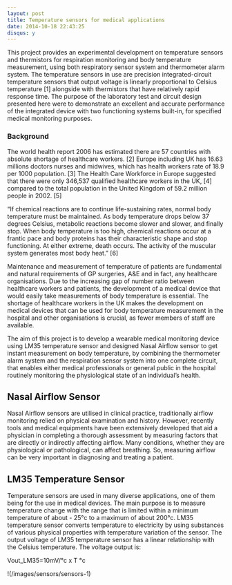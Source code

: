 ```yaml
---
layout: post
title: Temperature sensors for medical applications
date: 2014-10-18 22:43:25
disqus: y
---
```


This project provides an experimental development on temperature sensors and thermistors for respiration monitoring and body temperature measurement, using both respiratory sensor system and thermometer alarm system. The temperature sensors in use are precision integrated-circuit temperature sensors that output voltage is linearly proportional to Celsius temperature [1] alongside with thermistors that have relatively rapid response time. The purpose of the laboratory test and circuit design presented here were to demonstrate an excellent and accurate performance of the integrated device with
two functioning systems built-in, for specified medical monitoring
purposes.

### Background

The world health report 2006 has estimated there are 57 countries with absolute shortage of healthcare workers. [2] Europe including UK has 16.63 millions doctors nurses and midwives, which has health workers rate of 18.9 per 1000 population. [3] The Health Care Workforce in Europe suggested that there were only 346,537 qualified healthcare workers in the UK, [4] compared to the total population in the United Kingdom of 59.2 million people in 2002. [5]

“If chemical reactions are to continue life-sustaining rates, normal body temperature must be maintained. As body temperature drops below 37 degrees Celsius, metabolic reactions become slower and slower, and finally stop. When body temperature is too high, chemical reactions occur at a frantic pace and body proteins has their characteristic shape and stop functioning. At either extreme, death occurs. The activity of the muscular system generates most body heat.” [6]

Maintenance and measurement of temperature of patients are fundamental and natural requirements of GP surgeries, A&E and in fact, any healthcare organisations. Due to the increasing gap of number ratio between healthcare workers and patients, the development of a medical device that would easily take measurements of body temperature is essential.
The shortage of healthcare workers in the UK makes the development on medical devices that can be used for body temperature measurement in the hospital and other organisations is crucial, as fewer members of staff are available.

The aim of this project is to develop a wearable medical monitoring device using LM35 temperature sensor and designed Nasal Airflow sensor to get instant measurement on body temperature, by combining the thermometer alarm system and the respiration sensor system into one complete circuit, that enables either medical professionals or general public in the hospital routinely monitoring the physiological state of an individual’s health.

## Nasal Airflow Sensor

Nasal Airflow sensors are utilised in clinical practice, traditionally airflow monitoring relied on physical examination and history. However, recently tools and medical equipments have been extensively developed that aid a physician in completing a thorough assessment by measuring factors that are directly or indirectly affecting airflow. Many conditions, whether they are physiological or pathological, can affect breathing. So, measuring airflow can be very important in diagnosing and treating a patient.

## LM35 Temperature Sensor

Temperature sensors are used in many diverse applications, one of them being for the use in medical devices. The main purpose is to measure temperature change with the range that is limited within a minimum temperature of about -
25°c to a maximum of about 200°c.
LM35 temperature sensor converts temperature to electricity by using substances of various physical properties with temperature variation of the sensor. The output voltage of LM35 temperature sensor has a linear relationship with the Celsius temperature. The voltage output is:

Vout_LM35=10mV/°c x T °c        

!(/images/sensors/sensors-1)
                                                                        
